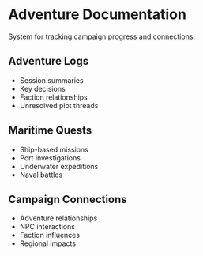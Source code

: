 # Adventure Documentation
System for tracking campaign progress and connections.

## Adventure Logs
- Session summaries
- Key decisions
- Faction relationships
- Unresolved plot threads

## Maritime Quests
- Ship-based missions
- Port investigations
- Underwater expeditions
- Naval battles

## Campaign Connections
- Adventure relationships
- NPC interactions
- Faction influences
- Regional impacts